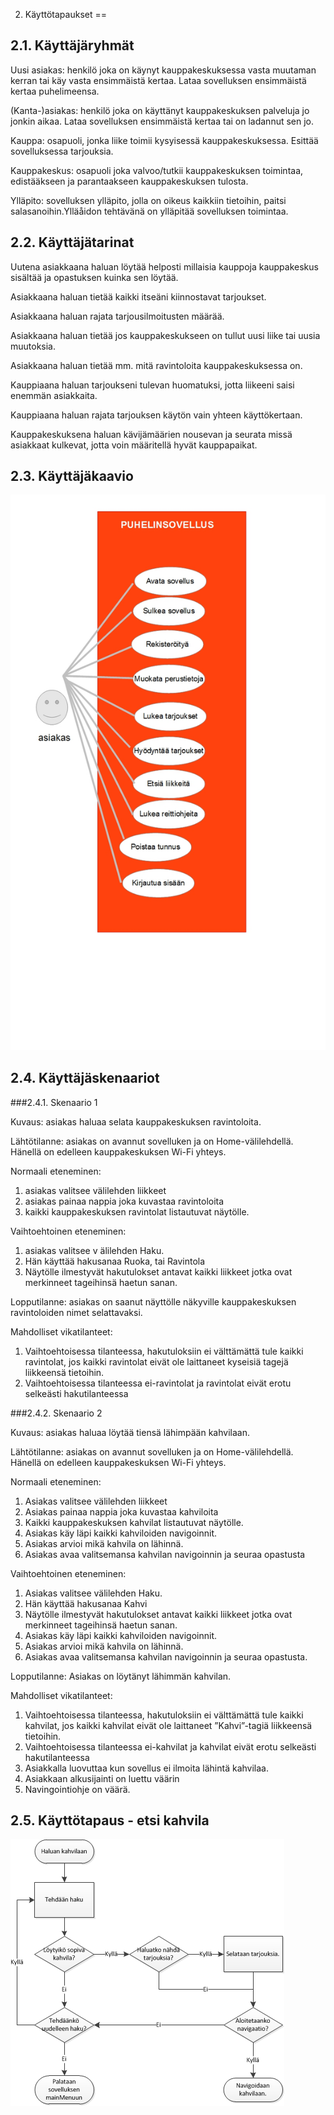 ﻿2. Käyttötapaukset
==


2.1. Käyttäjäryhmät
--

Uusi asiakas: henkilö joka on käynyt kauppakeskuksessa vasta muutaman kerran tai käy vasta ensimmäistä kertaa. Lataa sovelluksen ensimmäistä kertaa puhelimeensa.

(Kanta-)asiakas: henkilö joka on käyttänyt kauppakeskuksen palveluja jo jonkin aikaa. Lataa sovelluksen ensimmäistä kertaa tai on ladannut sen jo.

Kauppa: osapuoli, jonka liike toimii kysyisessä kauppakeskuksessa. Esittää sovelluksessa tarjouksia.

Kauppakeskus: osapuoli joka valvoo/tutkii kauppakeskuksen toimintaa, edistääkseen ja parantaakseen kauppakeskuksen tulosta.

Ylläpito: sovelluksen ylläpito, jolla on oikeus kaikkiin tietoihin, paitsi salasanoihin.Ylläåidon tehtävänä on ylläpitää sovelluksen toimintaa.


2.2. Käyttäjätarinat
--

Uutena asiakkaana haluan löytää helposti millaisia kauppoja kauppakeskus sisältää ja opastuksen kuinka sen löytää.

Asiakkaana haluan tietää kaikki itseäni kiinnostavat tarjoukset.

Asiakkaana haluan rajata tarjousilmoitusten määrää.

Asiakkaana haluan tietää jos kauppakeskukseen on tullut uusi liike tai uusia muutoksia.

Asiakkaana haluan tietää mm. mitä ravintoloita kauppakeskuksessa on.

Kauppiaana haluan tarjoukseni tulevan huomatuksi, jotta liikeeni saisi enemmän asiakkaita.

Kauppiaana haluan rajata tarjouksen käytön vain yhteen käyttökertaan.

Kauppakeskuksena haluan kävijämäärien nousevan ja seurata missä asiakkaat kulkevat, jotta voin määritellä hyvät kauppapaikat.



2.3. Käyttäjäkaavio
--

![Käyttökaavio](/kayttajakaavio2.jpg)

2.4. Käyttäjäskenaariot
--


###2.4.1. Skenaario 1


Kuvaus: asiakas haluaa selata kauppakeskuksen ravintoloita.


Lähtötilanne: asiakas on avannut sovelluken ja on Home-välilehdellä. Hänellä on edelleen kauppakeskuksen Wi-Fi yhteys.


Normaali eteneminen: 

1. asiakas valitsee välilehden liikkeet
2. asiakas painaa nappia joka kuvastaa ravintoloita
3. kaikki kauppakeskuksen ravintolat listautuvat näytölle.


Vaihtoehtoinen eteneminen: 

1. asiakas valitsee v älilehden Haku.
2. Hän käyttää hakusanaa Ruoka, tai Ravintola
3. Näytölle ilmestyvät hakutulokset antavat kaikki liikkeet jotka ovat merkinneet tageihinsä haetun sanan.


Lopputilanne: asiakas on saanut  näyttölle näkyville kauppakeskuksen ravintoloiden nimet selattavaksi.


Mahdolliset vikatilanteet:

1. Vaihtoehtoisessa tilanteessa, hakutuloksiin ei välttämättä tule kaikki ravintolat, jos kaikki ravintolat eivät ole laittaneet kyseisiä tagejä liikkeensä tietoihin.
2. Vaihtoehtoisessa tilanteessa ei-ravintolat  ja ravintolat eivät erotu selkeästi hakutilanteessa




###2.4.2. Skenaario 2

Kuvaus: asiakas haluaa löytää tiensä lähimpään kahvilaan.


Lähtötilanne:  asiakas on avannut sovelluken ja on Home-välilehdellä. Hänellä on edelleen kauppakeskuksen Wi-Fi yhteys.


Normaali eteneminen: 

1. Asiakas valitsee välilehden liikkeet
2. Asiakas painaa nappia joka kuvastaa kahviloita
3. Kaikki kauppakeskuksen kahvilat listautuvat näytölle.
4. Asiakas käy läpi kaikki kahviloiden navigoinnit.
5. Asiakas arvioi mikä kahvila on lähinnä.
6. Asiakas avaa valitsemansa kahvilan navigoinnin ja seuraa opastusta


Vaihtoehtoinen eteneminen: 

1. Asiakas valitsee välilehden Haku.
2. Hän käyttää hakusanaa Kahvi
3. Näytölle ilmestyvät hakutulokset antavat kaikki liikkeet jotka ovat merkinneet tageihinsä haetun sanan.
4. Asiakas käy läpi kaikki kahviloiden navigoinnit.
5. Asiakas arvioi mikä kahvila on lähinnä.
6. Asiakas avaa valitsemansa kahvilan navigoinnin ja seuraa opastusta.


Lopputilanne: Asiakas on löytänyt lähimmän kahvilan.


Mahdolliset vikatilanteet:

1. Vaihtoehtoisessa tilanteessa, hakutuloksiin ei välttämättä tule kaikki kahvilat, jos kaikki kahvilat eivät ole laittaneet ”Kahvi”-tagiä liikkeensä tietoihin.
2. Vaihtoehtoisessa tilanteessa ei-kahvilat ja kahvilat eivät erotu selkeästi hakutilanteessa
3. Asiakkalla luovuttaa kun sovellus ei ilmoita lähintä kahvilaa.
4. Asiakkaan alkusijainti on luettu väärin
5. Navingointiohje on väärä.


2.5. Käyttötapaus - etsi kahvila
--
![Käyttötapausvuokaavio](/kayttotapaus_etsi_kahvila.png)